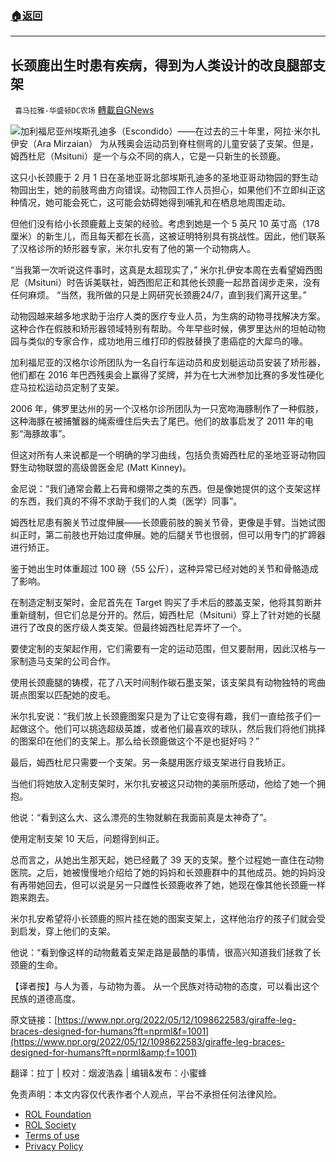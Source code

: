 ###  [:house:返回](README.md)
---


## 长颈鹿出生时患有疾病，得到为人类设计的改良腿部支架
` 喜马拉雅-华盛顿DC农场` [轉載自GNews](https://gnews.org/zh-hans/2526317/)

![](https://assets.gnews.org/wp-content/uploads/2022/05/图片2-62.png)加利福尼亚州埃斯孔迪多（Escondido）——在过去的三十年里，阿拉·米尔扎伊安（Ara Mirzaian）
为从残奥会运动员到脊柱侧弯的儿童安装了支架。但是，姆西杜尼（Msituni）是一个与众不同的病人，它是一只新生的长颈鹿。
 
这只小长颈鹿于 2 月 1 日在圣地亚哥北部埃斯孔迪多的圣地亚哥动物园的野生动物园出生，她的前肢弯曲方向错误。动物园工作人员担心，如果他们不立即纠正这种情况，她可能会死亡，这可能会妨碍她得到哺乳和在栖息地周围走动。
 
但他们没有给小长颈鹿戴上支架的经验。考虑到她是一个 5 英尺 10 英寸高（178 厘米）的新生儿，而且每天都在长高，这被证明特别具有挑战性。因此，他们联系了汉格诊所的矫形器专家，米尔扎安有了他的第一个动物病人。
 
“当我第一次听说这件事时，这真是太超现实了，” 米尔扎伊安本周在去看望姆西图尼（Msituni）时告诉美联社，姆西图尼正和其他长颈鹿一起昂首阔步走来，没有任何麻烦。 “当然，我所做的只是上网研究长颈鹿24/7，直到我们离开这里。”
 
动物园越来越多地求助于治疗人类的医疗专业人员，为生病的动物寻找解决方案。这种合作在假肢和矫形器领域特别有帮助。今年早些时候，佛罗里达州的坦帕动物园与类似的专家合作，成功地用三维打印的假肢替换了患癌症的大犀鸟的喙。
 
加利福尼亚的汉格尔诊所团队为一名自行车运动员和皮划艇运动员安装了矫形器，他们都在 2016 年巴西残奥会上赢得了奖牌，并为在七大洲参加比赛的多发性硬化症马拉松运动员定制了支架。
 
2006 年，佛罗里达州的另一个汉格尔诊所团队为一只宽吻海豚制作了一种假肢，这种海豚在被捕蟹器的绳索缠住后失去了尾巴。他们的故事启发了 2011 年的电影“海豚故事”。
 
但这对所有人来说都是一个明确的学习曲线，包括负责姆西杜尼的圣地亚哥动物园野生动物联盟的高级兽医金尼 (Matt Kinney)。
 
金尼说：“我们通常会戴上石膏和绷带之类的东西。但是像她提供的这个支架这样的东西，我们真的不得不求助于我们的人类（医学）同事”。
 
姆西杜尼患有腕关节过度伸展——长颈鹿前肢的腕关节骨，更像是手臂。当她试图纠正时，第二前肢也开始过度伸展。她的后腿关节也很弱，但可以用专门的扩蹄器进行矫正。
 
鉴于她出生时体重超过 100 磅（55 公斤），这种异常已经对她的关节和骨骼造成了影响。
 
在制造定制支架时，金尼首先在 Target 购买了手术后的膝盖支架，他将其剪断并重新缝制，但它们总是分开的。然后，姆西杜尼（Msituni）穿上了针对她的长腿进行了改良的医疗级人类支架。但最终姆西杜尼弄坏了一个。
 
要使定制的支架起作用，它们需要有一定的运动范围，但又要耐用，因此汉格与一家制造马支架的公司合作。
 
使用长颈鹿腿的铸模，花了八天时间制作碳石墨支架，该支架具有动物独特的弯曲斑点图案以匹配她的皮毛。
 
米尔扎安说：“我们放上长颈鹿图案只是为了让它变得有趣，我们一直给孩子们一起做这个。他们可以挑选超级英雄，或者他们最喜欢的球队，然后我们将他们挑择的图案印在他们的支架上。那么给长颈鹿做这个不是也挺好吗？”
 
最后，姆西杜尼只需要一个支架。另一条腿用医疗级支架进行自我矫正。
 
当他们将她放入定制支架时，米尔扎安被这只动物的美丽所感动，他给了她一个拥抱。
 
他说：“看到这么大、这么漂亮的生物就躺在我面前真是太神奇了”。
 
使用定制支架 10 天后，问题得到纠正。
 
总而言之，从她出生那天起，她已经戴了 39 天的支架。整个过程她一直住在动物医院。之后，她被慢慢地介绍给了她的妈妈和长颈鹿群中的其他成员。她的妈妈没有再带她回去，但可以说是另一只雌性长颈鹿收养了她，她现在像其他长颈鹿一样跑来跑去。
 
米尔扎安希望将小长颈鹿的照片挂在她的图案支架上，这样他治疗的孩子们就会受到启发，穿上他们的支架。
 
他说：“看到像这样的动物戴着支架走路是最酷的事情，很高兴知道我们拯救了长颈鹿的生命。
 
【译者按】与人为善，与动物为善。 从一个民族对待动物的态度，可以看出这个民族的道德高度。
 
原文链接：[https://www.npr.org/2022/05/12/1098622583/giraffe-leg-braces-designed-for-humans?ft=nprml&f=1001](https://www.npr.org/2022/05/12/1098622583/giraffe-leg-braces-designed-for-humans?ft=nprml&amp;f=1001)
 
翻译：拉丁 | 校对：烟波浩淼 | 编辑&发布：小蜜蜂

免责声明：本文内容仅代表作者个人观点，平台不承担任何法律风险。
  
- [ROL Foundation](https://rolfoundation.org/)
- [ROL Society](https://rolsociety.org/)
- [Terms of use](https://gnews.org/terms-of-use-3/)
- [Privacy Policy](https://gnews.org/privacy-policy/)
